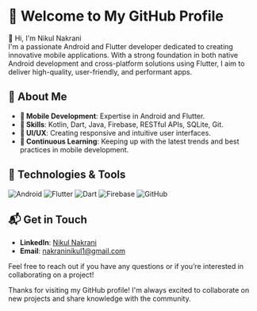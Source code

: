 # 🌟 Welcome to My GitHub Profile

👋 Hi, I'm Nikul Nakrani  
I'm a passionate Android and Flutter developer dedicated to creating innovative mobile applications. With a strong foundation in both native Android development and cross-platform solutions using Flutter, I aim to deliver high-quality, user-friendly, and performant apps.

## 🚀 About Me
- **📱 Mobile Development**: Expertise in Android and Flutter.
- **🔧 Skills**: Kotlin, Dart, Java, Firebase, RESTful APIs, SQLite, Git.
- **🎨 UI/UX**: Creating responsive and intuitive user interfaces.
- **🔄 Continuous Learning**: Keeping up with the latest trends and best practices in mobile development.

## 🔧 Technologies & Tools

![Android](https://img.shields.io/badge/Android-3DDC84?style=for-the-badge&logo=android&logoColor=white)
![Flutter](https://img.shields.io/badge/Flutter-02569B?style=for-the-badge&logo=flutter&logoColor=white)
![Dart](https://img.shields.io/badge/Dart-0175C2?style=for-the-badge&logo=dart&logoColor=white)
![Firebase](https://img.shields.io/badge/Firebase-FFCA28?style=for-the-badge&logo=firebase&logoColor=white)
![GitHub](https://img.shields.io/badge/GitHub-181717?style=for-the-badge&logo=github&logoColor=white)

## 📬 Get in Touch
- **LinkedIn**: [Nikul Nakrani](https://www.linkedin.com/in/nikul-nakrani-290055219)
- **Email**: [nakraninikul1@gmail.com](mailto:nakraninikul1@gmail.com)

Feel free to reach out if you have any questions or if you’re interested in collaborating on a project!

Thanks for visiting my GitHub profile! I'm always excited to collaborate on new projects and share knowledge with the community.
